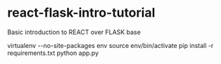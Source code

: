 # react-flask-intro-tutorial
Basic introduction to REACT over FLASK base

virtualenv --no-site-packages env
source env/bin/activate
pip install -r requirements.txt
python app.py

